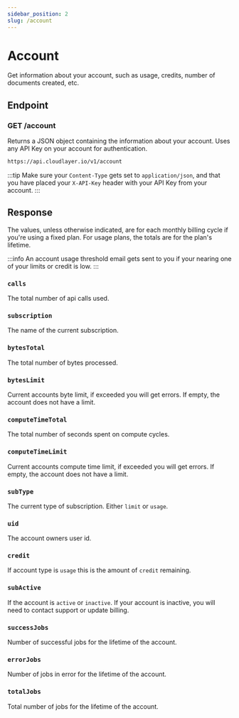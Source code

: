 ```yaml
---
sidebar_position: 2
slug: /account
---
```


# Account
Get information about your account, such as usage, credits, number of documents created, etc.

## Endpoint

### GET /account

Returns a JSON object containing the information about your account. Uses any API Key on your account for authentication.

```html title="GET /account"
https://api.cloudlayer.io/v1/account

```

:::tip
Make sure your `Content-Type` gets set to `application/json`, and that you have placed your `X-API-Key` header with your API Key from your account.
:::

## Response
The values, unless otherwise indicated, are for each monthly billing cycle if you're using a fixed plan. For usage plans, the totals are for the plan's lifetime.

:::info
An account usage threshold email gets sent to you if your nearing one of your limits or credit is low.
:::

### `calls`
The total number of api calls used.

### `subscription`
The name of the current subscription.

### `bytesTotal`
The total number of bytes processed.

### `bytesLimit`
Current accounts byte limit, if exceeded you will get errors. If empty, the account does not have a limit.

### `computeTimeTotal`
The total number of seconds spent on compute cycles.

### `computeTimeLimit`
Current accounts compute time limit, if exceeded you will get errors. If empty, the account does not have a limit.

### `subType`
The current type of subscription. Either `limit` or `usage`.

### `uid`
The account owners user id.

### `credit`
If account type is `usage` this is the amount of `credit` remaining.

### `subActive`
If the account is `active` or `inactive`.  If your account is inactive, you will need to contact support or update billing.

### `successJobs`
Number of successful jobs for the lifetime of the account.

### `errorJobs`
Number of jobs in error for the lifetime of the account.

### `totalJobs`
Total number of jobs for the lifetime of the account.



